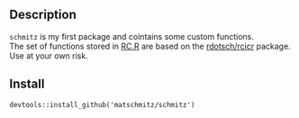 ## Description
`schmitz` is my first package and cointains some custom functions.  
The set of functions stored in [RC.R](https://github.com/matschmitz/schmitz/blob/master/R/RC.R) are based on the [rdotsch/rcicr](https://github.com/rdotsch/rcicr) package.
Use at your own risk.

## Install
`devtools::install_github('matschmitz/schmitz')`
